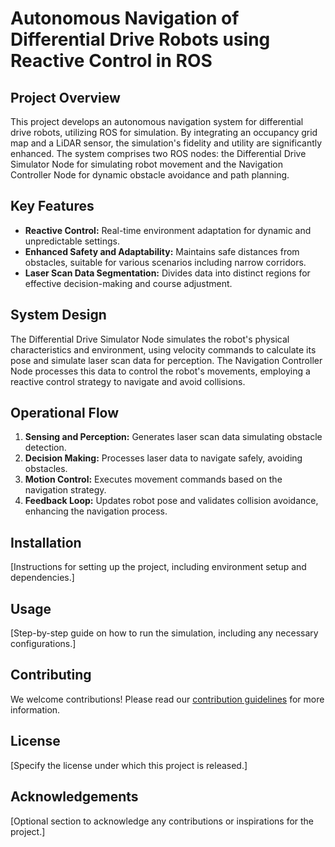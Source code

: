 # Autonomous Navigation of Differential Drive Robots using Reactive Control in ROS

## Project Overview
This project develops an autonomous navigation system for differential drive robots, utilizing ROS for simulation. By integrating an occupancy grid map and a LiDAR sensor, the simulation's fidelity and utility are significantly enhanced. The system comprises two ROS nodes: the Differential Drive Simulator Node for simulating robot movement and the Navigation Controller Node for dynamic obstacle avoidance and path planning.

## Key Features
- **Reactive Control:** Real-time environment adaptation for dynamic and unpredictable settings.
- **Enhanced Safety and Adaptability:** Maintains safe distances from obstacles, suitable for various scenarios including narrow corridors.
- **Laser Scan Data Segmentation:** Divides data into distinct regions for effective decision-making and course adjustment.

## System Design
The Differential Drive Simulator Node simulates the robot's physical characteristics and environment, using velocity commands to calculate its pose and simulate laser scan data for perception. The Navigation Controller Node processes this data to control the robot's movements, employing a reactive control strategy to navigate and avoid collisions.

## Operational Flow
1. **Sensing and Perception:** Generates laser scan data simulating obstacle detection.
2. **Decision Making:** Processes laser data to navigate safely, avoiding obstacles.
3. **Motion Control:** Executes movement commands based on the navigation strategy.
4. **Feedback Loop:** Updates robot pose and validates collision avoidance, enhancing the navigation process.

## Installation
[Instructions for setting up the project, including environment setup and dependencies.]

## Usage
[Step-by-step guide on how to run the simulation, including any necessary configurations.]

## Contributing
We welcome contributions! Please read our [contribution guidelines](LINK_TO_GUIDELINES) for more information.

## License
[Specify the license under which this project is released.]

## Acknowledgements
[Optional section to acknowledge any contributions or inspirations for the project.]

